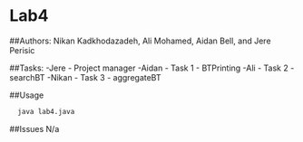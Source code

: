 # Lab4

##Authors: Nikan Kadkhodazadeh, Ali Mohamed, Aidan Bell, and Jere Perisic

##Tasks: 
-Jere - Project manager
-Aidan - Task 1 - BTPrinting
-Ali - Task 2 - searchBT
-Nikan - Task 3 - aggregateBT

##Usage 
  ```bash
    java lab4.java
  ```
##Issues
N/a
